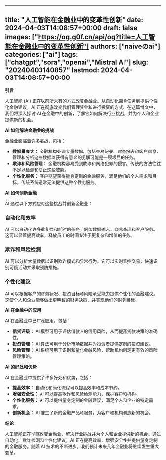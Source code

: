 
---
title: "人工智能在金融业中的变革性创新"
date: 2024-04-03T14:08:57+00:00
draft: false
images: ["https://og.g0f.cn/api/og?title=人工智能在金融业中的变革性创新"]
authors: ["naiveのai"]
categories: ["ai"]
tags: ["chatgpt","sora","openai","Mistral AI"]
slug: "20240403140857"
lastmod: 2024-04-03T14:08:57+00:00
---
**引言**

人工智能 (AI) 正在以前所未有的方式改变金融业。从自动化简单任务到提供个性化金融建议，AI 正在彻底改变我们管理资金和进行投资的方式。在这篇博文中，我们将深入探讨 AI 在金融中的创新，了解它如何解决行业挑战，并为个人和企业提供新的机会。

**AI 如何解决金融业的挑战**

金融业面临着许多挑战，包括：

- **数据量庞大：** 金融机构处理大量数据，包括交易记录、财务报表和客户信息。管理和分析这些数据以获得有意义的见解可能是一项艰巨的任务。
- **欺诈和风险管理：** 金融机构容易受到欺诈和网络犯罪的侵害。传统的方法往往不足以检测和防止这些威胁。
- **个性化服务：** 客户期望获得量身定制的金融服务，满足他们的个人需求和目标。传统系统通常无法提供这种个性化服务。

**AI 如何创新金融**

AI 通过以下方式应对这些挑战并创新金融业：

### 自动化和效率

AI 可以自动化许多重复性和耗时的任务，例如数据输入、交易处理和客户服务。这可以显着提高效率，释放员工的时间专注于更复杂和增值的任务。

### 欺诈和风险检测

AI 可以分析大量数据以识别欺诈模式和异常行为。它可以实时监控交易，快速识别可疑活动并采取预防措施。

### 个性化建议

AI 可以根据客户的财务状况、投资目标和风险承受能力提供个性化的金融建议。这使个人和企业能够做出更明智的财务决策，并实现他们的财务目标。

**AI 在金融中的应用**

AI 在金融业中已广泛应用，包括：

- **信贷评级：** AI 模型可用于评估借款人的信用风险，从而提高贷款决策的准确性。
- **投资管理：** AI 算法可用于分析市场数据并为投资者提供定制的投资建议。
- **风险管理：** AI 系统可用于识别和量化金融风险，帮助机构制定更有效的风险管理策略。

**AI 的好处和优势**

AI 在金融业中提供了许多好处和优势，包括：

- **提高效率：** 自动化和简化流程可以提高效率和成本节约。
- **增强安全性：** AI 可以提高欺诈和风险检测能力，保护客户和机构。
- **个性化服务：** AI 可以提供量身定制的金融建议，满足个人和企业的特定需求。
- **创新机会：** AI 催生了新的金融产品和服务，为客户和机构创造新的机会。

**结论**

人工智能正在彻底改变金融业，解决行业挑战并为个人和企业提供新的机会。通过自动化、欺诈检测和个性化建议，AI 正在提高效率、增强安全性并提供量身定制的金融服务。随着 AI 技术的不断进步，我们预计未来几年金融业将继续发生重大变革。